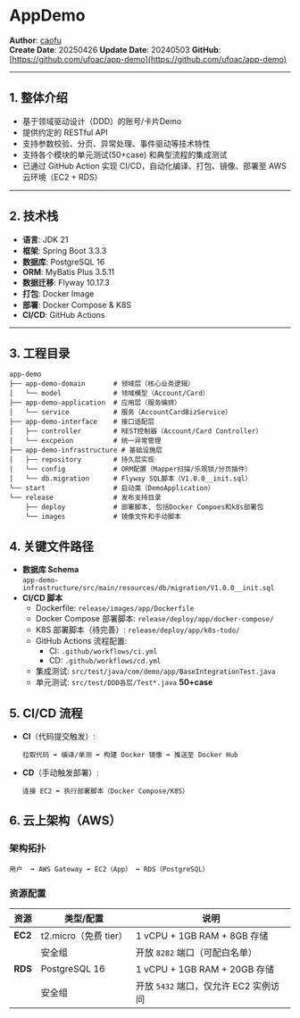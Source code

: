 # AppDemo
**Author**: [caofu](https://github.com/ufoac)  
**Create Date**: 20250426
**Update Date**: 20240503
**GitHub**: [https://github.com/ufoac/app-demo](https://github.com/ufoac/app-demo)

---

## 1. 整体介绍
- 基于领域驱动设计（DDD）的账号/卡片Demo
- 提供约定的 RESTful API
- 支持参数校验、分页、异常处理、事件驱动等技术特性
- 支持各个模块的单元测试(50+case) 和典型流程的集成测试
- 已通过 GitHub Action 实现 CI/CD，自动化编译、打包、镜像、部署至 AWS 云环境（EC2 + RDS）

---

## 2. 技术栈
- **语言**: JDK 21
- **框架**: Spring Boot 3.3.3
- **数据库**: PostgreSQL 16
- **ORM**: MyBatis Plus 3.5.11
- **数据迁移**: Flyway 10.17.3
- **打包**: Docker Image
- **部署**: Docker Compose & K8S
- **CI/CD**: GitHub Actions

---

## 3. 工程目录
```plaintext
app-demo  
├── app-demo-domain       # 领域层（核心业务逻辑）  
│   └── model             # 领域模型（Account/Card）  
├── app-demo-application  # 应用层（服务编排）  
│   └── service           # 服务（AccountCardBizService）  
├── app-demo-interface    # 接口适配层  
│   ├── controller        # REST控制器（Account/Card Controller）  
│   └── excpeion          # 统一异常管理  
├── app-demo-infrastructure # 基础设施层  
│   ├── repository        # 持久层实现  
│   └── config            # ORM配置（Mapper扫描/乐观锁/分页插件）  
│   └── db.migration      # Flyway SQL脚本（V1.0.0__init.sql）  
└── start                 # 启动类（DemoApplication）
└── release               # 发布支持目录
    ├── deploy            # 部署脚本, 包括Docker Compoes和k8s部署包  
    └── images            # 镜像文件和手动脚本 
```

## 4. 关键文件路径
- **数据库 Schema**  
  `app-demo-infrastructure/src/main/resources/db/migration/V1.0.0__init.sql`
- **CI/CD 脚本**
    - Dockerfile: `release/images/app/Dockerfile`
    - Docker Compose 部署脚本: `release/deploy/app/docker-compose/`
    - K8S 部署脚本（待完善）: `release/deploy/app/k8s-todo/`
    - GitHub Actions 流程配置:
        - CI: `.github/workflows/ci.yml`
        - CD: `.github/workflows/cd.yml`
    - 集成测试: `src/test/java/com/demo/app/BaseIntegrationTest.java`
    - 单元测试: `src/test/DDD各层/Test*.java` **50+case**
## 5. CI/CD 流程
  - **CI**（代码提交触发）:
    ```plaintext
    拉取代码 ➡ 编译/单测 ➡ 构建 Docker 镜像 ➡ 推送至 Docker Hub  
    ```  
- **CD**（手动触发部署）:
  ```plaintext
  连接 EC2 ➡ 执行部署脚本（Docker Compose/K8S）  
  ```

## 6. 云上架构（AWS）
### 架构拓扑
```plaintext
用户  ➡ AWS Gateway ➡ EC2（App） ➡ RDS（PostgreSQL）
```
### 资源配置
| 资源   | 类型/配置              | 说明                          |
|--------|------------------------|-------------------------------|
| **EC2** | t2.micro（免费 tier）  | 1 vCPU + 1GB RAM + 8GB 存储   |
|        | 安全组                 | 开放 `8282` 端口（可配白名单） |
| **RDS** | PostgreSQL 16          | 1 vCPU + 1GB RAM + 20GB 存储  |
|        | 安全组                 | 开放 `5432` 端口，仅允许 EC2 实例访问 |
